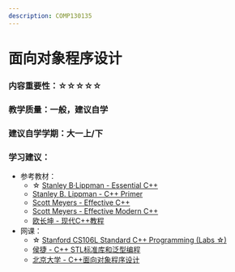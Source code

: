```yaml
---
description: COMP130135
---
```


# 面向对象程序设计

### 内容重要性：☆☆☆☆☆

### 教学质量：一般，建议自学

### 建议自学学期：大一上/下

### 学习建议：

* 参考教材：
  * ☆ [Stanley B·Lippman - Essential C++](https://book.douban.com/subject/24868427/)
  * [Stanley B. Lippman - C++ Primer](https://book.douban.com/subject/25708312/)
  * [Scott Meyers - Effective C++](https://book.douban.com/subject/5387403/)
  * [Scott Meyers - Effective Modern C++](https://book.douban.com/subject/30178902/)
  * [欧长坤 - 现代C++教程](https://changkun.de/modern-cpp/)
* 网课：
  * ☆ [Stanford CS106L Standard C++ Programming (Labs ☆)](https://csdiy.wiki/%E7%BC%96%E7%A8%8B%E5%85%A5%E9%97%A8/cpp/CS106L/)
  * [侯捷 - C++ STL标准库和泛型编程](https://www.bilibili.com/video/BV1qc411Q7c2)
  * [北京大学 - C++面向对象程序设计](https://www.bilibili.com/video/BV1ob411q7vb)

